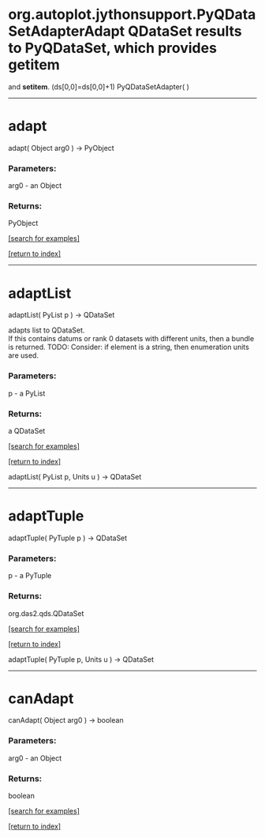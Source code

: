 # org.autoplot.jythonsupport.PyQDataSetAdapterAdapt QDataSet results to PyQDataSet, which provides __getitem__
 and __setitem__.  (ds[0,0]=ds[0,0]+1)
PyQDataSetAdapter( )


***
<a name="adapt"></a>
# adapt
adapt( Object arg0 ) &rarr; PyObject



### Parameters:
arg0 - an Object

### Returns:
PyObject


<a href="https://github.com/autoplot/dev/search?q=adapt&unscoped_q=adapt">[search for examples]</a>

<a href="https://github.com/autoplot/documentation/blob/master/javadoc/index-all.md">[return to index]</a>

***
<a name="adaptList"></a>
# adaptList
adaptList( PyList p ) &rarr; QDataSet

adapts list to QDataSet.  
 If this contains datums or rank 0 datasets with different units, then a bundle is returned.
 TODO: Consider: if element is a string, then enumeration units are used.

### Parameters:
p - a PyList

### Returns:
a QDataSet


<a href="https://github.com/autoplot/dev/search?q=adaptList&unscoped_q=adaptList">[search for examples]</a>

<a href="https://github.com/autoplot/documentation/blob/master/javadoc/index-all.md">[return to index]</a>

adaptList( PyList p, Units u ) &rarr; QDataSet<br>
***
<a name="adaptTuple"></a>
# adaptTuple
adaptTuple( PyTuple p ) &rarr; QDataSet



### Parameters:
p - a PyTuple

### Returns:
org.das2.qds.QDataSet


<a href="https://github.com/autoplot/dev/search?q=adaptTuple&unscoped_q=adaptTuple">[search for examples]</a>

<a href="https://github.com/autoplot/documentation/blob/master/javadoc/index-all.md">[return to index]</a>

adaptTuple( PyTuple p, Units u ) &rarr; QDataSet<br>
***
<a name="canAdapt"></a>
# canAdapt
canAdapt( Object arg0 ) &rarr; boolean



### Parameters:
arg0 - an Object

### Returns:
boolean


<a href="https://github.com/autoplot/dev/search?q=canAdapt&unscoped_q=canAdapt">[search for examples]</a>

<a href="https://github.com/autoplot/documentation/blob/master/javadoc/index-all.md">[return to index]</a>

